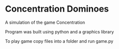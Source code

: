 # Concentration Dominoes
A simulation of the game Concentration

Program was built using python and a graphics library

To play game copy files into a folder and run game.py
